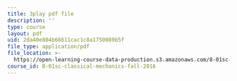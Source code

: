 ```yaml
---
title: 3play pdf file
description: ''
type: course
layout: pdf
uid: 2da40e804b66611cac1c8a1750089b5f
file_type: application/pdf
file_location: >-
  https://open-learning-course-data-production.s3.amazonaws.com/8-01sc-classical-mechanics-fall-2016/2da40e804b66611cac1c8a1750089b5f_lw9W32ezQhM.pdf
course_id: 8-01sc-classical-mechanics-fall-2016
---
```

